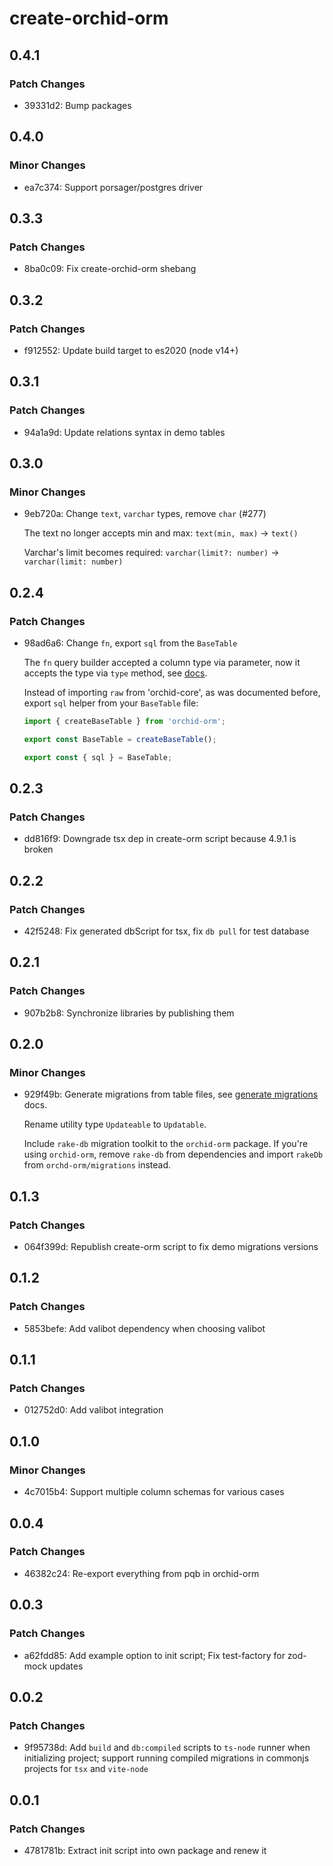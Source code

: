 # create-orchid-orm

## 0.4.1

### Patch Changes

- 39331d2: Bump packages

## 0.4.0

### Minor Changes

- ea7c374: Support porsager/postgres driver

## 0.3.3

### Patch Changes

- 8ba0c09: Fix create-orchid-orm shebang

## 0.3.2

### Patch Changes

- f912552: Update build target to es2020 (node v14+)

## 0.3.1

### Patch Changes

- 94a1a9d: Update relations syntax in demo tables

## 0.3.0

### Minor Changes

- 9eb720a: Change `text`, `varchar` types, remove `char` (#277)

  The text no longer accepts min and max: `text(min, max)` -> `text()`

  Varchar's limit becomes required: `varchar(limit?: number)` -> `varchar(limit: number)`

## 0.2.4

### Patch Changes

- 98ad6a6: Change `fn`, export `sql` from the `BaseTable`

  The `fn` query builder accepted a column type via parameter, now it accepts the type via `type` method, see [docs](https://orchid-orm.netlify.app/guide/sql-expressions#fn).

  Instead of importing `raw` from 'orchid-core', as was documented before, export `sql` helper from your `BaseTable` file:

  ```ts
  import { createBaseTable } from 'orchid-orm';

  export const BaseTable = createBaseTable();

  export const { sql } = BaseTable;
  ```

## 0.2.3

### Patch Changes

- dd816f9: Downgrade tsx dep in create-orm script because 4.9.1 is broken

## 0.2.2

### Patch Changes

- 42f5248: Fix generated dbScript for tsx, fix `db pull` for test database

## 0.2.1

### Patch Changes

- 907b2b8: Synchronize libraries by publishing them

## 0.2.0

### Minor Changes

- 929f49b: Generate migrations from table files, see [generate migrations](https://orchid-orm.netlify.app/guide/orm-and-query-builder.html#generate-migrations) docs.

  Rename utility type `Updateable` to `Updatable`.

  Include `rake-db` migration toolkit to the `orchid-orm` package.
  If you're using `orchid-orm`, remove `rake-db` from dependencies and import `rakeDb` from `orchd-orm/migrations` instead.

## 0.1.3

### Patch Changes

- 064f399d: Republish create-orm script to fix demo migrations versions

## 0.1.2

### Patch Changes

- 5853befe: Add valibot dependency when choosing valibot

## 0.1.1

### Patch Changes

- 012752d0: Add valibot integration

## 0.1.0

### Minor Changes

- 4c7015b4: Support multiple column schemas for various cases

## 0.0.4

### Patch Changes

- 46382c24: Re-export everything from pqb in orchid-orm

## 0.0.3

### Patch Changes

- a62fdd85: Add example option to init script; Fix test-factory for zod-mock updates

## 0.0.2

### Patch Changes

- 9f95738d: Add `build` and `db:compiled` scripts to `ts-node` runner when initializing project; support running compiled migrations in commonjs projects for `tsx` and `vite-node`

## 0.0.1

### Patch Changes

- 4781781b: Extract init script into own package and renew it
